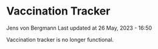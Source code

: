 Vaccination Tracker
================
Jens von Bergmann
Last updated at 26 May, 2023 - 16:50

Vaccination tracker is no longer functional.
